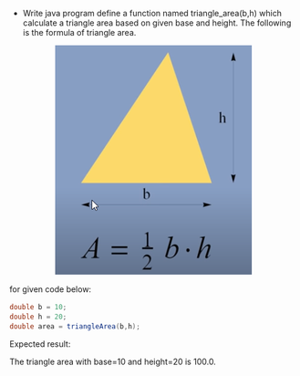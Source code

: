 * Write java program define a function named triangle_area(b,h) which calculate a triangle area based on given base and height. The following is the formula of triangle area.

<div>
    <center><img src="triangleArea.png"/></center>
</div>

for given code below:

```java
double b = 10;
double h = 20;
double area = triangleArea(b,h);
```

Expected result:

The triangle area with base=10 and height=20 is 100.0.